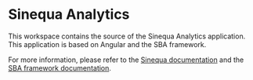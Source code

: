 # Sinequa Analytics

This workspace contains the source of the Sinequa Analytics application.
This application is based on Angular and the SBA framework.

For more information, please refer to the [Sinequa documentation](https://doc.sinequa.com) and the [SBA framework documentation](https://sinequa.github.io/sba-angular).